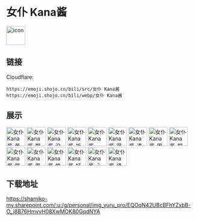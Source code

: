 # 女仆 Kana酱
<img src="https://emoji.shojo.cn/bili/src/女仆 Kana酱/icon.png" width="50" height="50" alt="icon">

## 链接
Cloudflare:
```
https://emoji.shojo.cn/bili/src/女仆 Kana酱
https://emoji.shojo.cn/bili/webp/女仆 Kana酱
```
## 展示
<img src="https://emoji.shojo.cn/bili/src/女仆 Kana酱/女仆 Kana酱-苦鲁西.png" width="50" height="50" alt="女仆 Kana酱-苦鲁西">
<img src="https://emoji.shojo.cn/bili/src/女仆 Kana酱/女仆 Kana酱-期待.png" width="50" height="50" alt="女仆 Kana酱-期待">
<img src="https://emoji.shojo.cn/bili/src/女仆 Kana酱/女仆 Kana酱-没眼看.png" width="50" height="50" alt="女仆 Kana酱-没眼看">
<img src="https://emoji.shojo.cn/bili/src/女仆 Kana酱/女仆 Kana酱-祈祷.png" width="50" height="50" alt="女仆 Kana酱-祈祷">
<img src="https://emoji.shojo.cn/bili/src/女仆 Kana酱/女仆 Kana酱-一键三连.png" width="50" height="50" alt="女仆 Kana酱-一键三连">
<img src="https://emoji.shojo.cn/bili/src/女仆 Kana酱/女仆 Kana酱-得意.png" width="50" height="50" alt="女仆 Kana酱-得意">
<img src="https://emoji.shojo.cn/bili/src/女仆 Kana酱/女仆 Kana酱-递情书.png" width="50" height="50" alt="女仆 Kana酱-递情书">
<img src="https://emoji.shojo.cn/bili/src/女仆 Kana酱/女仆 Kana酱-困鼠.png" width="50" height="50" alt="女仆 Kana酱-困鼠">
<img src="https://emoji.shojo.cn/bili/src/女仆 Kana酱/女仆 Kana酱-捏捏小脸.png" width="50" height="50" alt="女仆 Kana酱-捏捏小脸">
<img src="https://emoji.shojo.cn/bili/src/女仆 Kana酱/女仆 Kana酱-强颜欢笑.png" width="50" height="50" alt="女仆 Kana酱-强颜欢笑">
<img src="https://emoji.shojo.cn/bili/src/女仆 Kana酱/女仆 Kana酱-思考.png" width="50" height="50" alt="女仆 Kana酱-思考">
<img src="https://emoji.shojo.cn/bili/src/女仆 Kana酱/女仆 Kana酱-惊.png" width="50" height="50" alt="女仆 Kana酱-惊">
<img src="https://emoji.shojo.cn/bili/src/女仆 Kana酱/女仆 Kana酱-好好笑哦.png" width="50" height="50" alt="女仆 Kana酱-好好笑哦">
<img src="https://emoji.shojo.cn/bili/src/女仆 Kana酱/女仆 Kana酱-心碎.png" width="50" height="50" alt="女仆 Kana酱-心碎">
<img src="https://emoji.shojo.cn/bili/src/女仆 Kana酱/女仆 Kana酱-紧张.png" width="50" height="50" alt="女仆 Kana酱-紧张">

## 下载地址

https://shamiko-my.sharepoint.com/:u:/g/personal/img_yuru_pro/EQOqN42UBcBFhYZxbB-O_j8B76HmvvH08XwMOK80GqdNYA